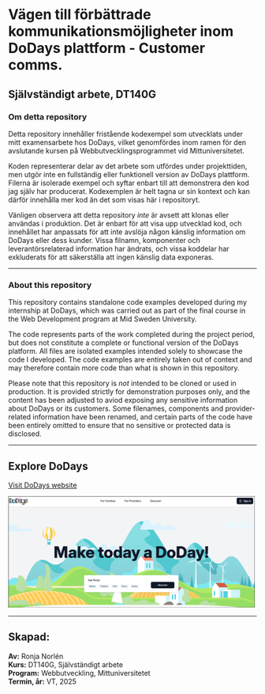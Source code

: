 # Vägen till förbättrade kommunikationsmöjligheter inom DoDays plattform - Customer comms.

## Självständigt arbete, DT140G

### Om detta repository

Detta repository innehåller fristående kodexempel som utvecklats under mitt examensarbete hos DoDays, vilket genomfördes inom ramen för den avslutande kursen på Webbutvecklingsprogrammet vid Mittuniversitetet.

Koden representerar delar av det arbete som utfördes under projekttiden, men utgör inte en fullständig eller funktionell version av DoDays plattform. Filerna är isolerade exempel och syftar enbart till att demonstrera den kod jag själv har producerat. Kodexemplen är helt tagna ur sin kontext och kan därför innehålla mer kod än det som visas här i repositoryt.

Vänligen observera att detta repository _inte_ är avsett att klonas eller användas i produktion. Det är enbart för att visa upp utvecklad kod, och innehållet har anpassats för att inte avslöja någon känslig information om DoDays eller dess kunder. Vissa filnamn, komponenter och leverantörsrelaterad information har ändrats, och vissa koddelar har exkluderats för att säkerställa att ingen känslig data exponeras.

---

### About this repository

This repository contains standalone code examples developed during my internship at DoDays, which was carried out as part of the final course in the Web Development program at Mid Sweden University.

The code represents parts of the work completed during the project period, but does not constitute a complete or functional version of the DoDays platform. All files are isolated examples intended solely to showcase the code I developed. The code examples are entirely taken out of context and may therefore contain more code than what is shown in this repository.

Please note that this repository is _not_ intended to be cloned or used in production. It is provided strictly for demonstration purposes only, and the content has been adjusted to aviod exposing any sensitive information about DoDays or its customers. Some filenames, components and provider-related information have been renamed, and certain parts of the code have been entirely omitted to ensure that no sensitive or protected data is disclosed.

---

## Explore DoDays

[Visit DoDays website](https://www.dodays.co.uk/)

<a href="https://www.dodays.co.uk/" target="_blank" rel="noopener noreferrer">
  <img src="dodays.png" alt="DoDays homepage" width="500" />
</a>

---

## Skapad:

**Av:** Ronja Norlén  
**Kurs:** DT140G, Självständigt arbete  
**Program:** Webbutveckling, Mittuniversitetet  
**Termin, år:** VT, 2025
